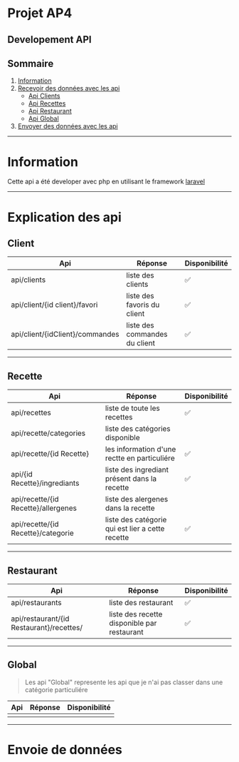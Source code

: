 <link rel="stylesheet" href="https://cdn.jsdelivr.net/npm/bootstrap-icons@1.10.3/font/bootstrap-icons.css">

# Projet AP4
## Developement API <i class="bi bi-broadcast-pin"></i>


## Sommaire
1. [Information](#information)
2. [Recevoir des données avec les api](#explication-des-api)
    - [Api Clients](#client)
    - [Api Recettes](#recette)
    - [Api Restaurant](#restaurant)
    - [Api Global](#global)
3. [Envoyer des données avec les api](#Envoie-de-données)

---
# Information

Cette api a été developer avec php en utilisant le framework [laravel](https://laravel.com/)

---
# Explication des api
## Client
|Api | Réponse| Disponibilité |
|---|---|---|
| api/clients | liste des clients |✅|
| api/client/{id client}/favori | liste des favoris du client |✅|
| api/client/{idClient}/commandes| liste des commandes du client|✅|

---
## Recette

|Api | Réponse|Disponibilité |
|---|---|---|
| api/recettes|liste de toute les recettes|✅|
| api/recette/categories| liste des catégories disponible||
| api/recette/{id Recette} | les information d'une rectte en particuliére |✅|
| api/{id Recette}/ingrediants | liste des ingrediant présent dans la recette|✅|
| api/recette/{id Recette}/allergenes| liste des alergenes dans la recette||
|api/recette/{id Recette}/categorie|liste des catégorie qui est lier a cette recette|✅|

---

## Restaurant

|Api | Réponse|Disponibilité |
|---|---|---|
| api/restaurants | liste des restaurant |✅|
| api/restaurant/{id Restaurant}/recettes/ | liste des recette disponible par restaurant |✅|

---

## Global
> Les api "Global" represente les api que je n'ai pas classer dans une catégorie particuliére

|Api | Réponse|Disponibilité |
|---|---|---|
||||

---
# Envoie de données